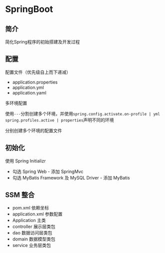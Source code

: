 # SpringBoot

## 简介

简化Spring程序的初始搭建及开发过程

## 配置

配置文件（优先级自上而下递减）

* application.properties
* application.yml
* application.yaml

多环境配置

使用`---`分割创建多个环境，并使用`spring.config.activate.on-profile | yml spring.profiles.active | properties`声明不同的环境

分别创建多个环境的配置文件

## 初始化

使用 Spring Initializr

* 勾选 Spring Web - 添加 SpringMvc
* 勾选 MyBatis Framework 及 MySQL Driver - 添加 MyBatis

## SSM 整合

* pom.xml 依赖坐标
* application.xml 参数配置
* Application 主类
* controller 展示层类包
* dao 数据访问层类包
* domain 数据模型类包
* service 业务层类包
